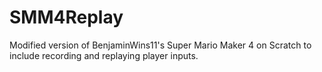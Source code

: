 # SMM4Replay
Modified version of BenjaminWins11's Super Mario Maker 4 on Scratch to include recording and replaying player inputs.
